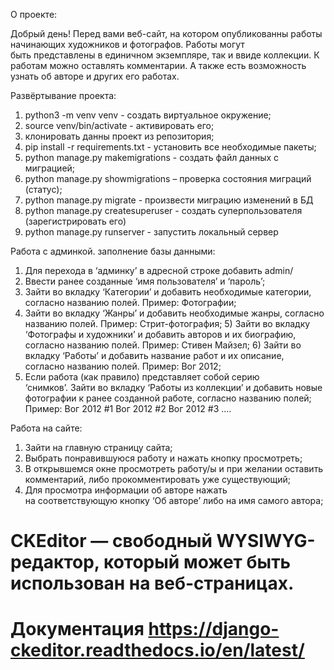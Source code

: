 О проекте:

Добрый день! Перед вами веб-сайт, на котором опубликованны работы начинающих художников и фотографов.
Работы могут быть представлены в единичном экземпляре, так и ввиде коллекции. К работам можно оставлять
комментарии. А также есть возможность узнать об авторе и других его работах.



Развёртывание проекта:

1) python3 -m venv venv - создать виртуальное окружение;
2) source venv/bin/activate - активировать его;
3) клонировать данны проект из репозитория;
4) pip install -r requirements.txt - установить все необходимые пакеты;
5) python manage.py makemigrations - создать файл данных с миграцией;
6) python manage.py showmigrations – проверка состояния миграций (статус);
7) python manage.py migrate - произвести миграцию изменений в БД
8) python manage.py createsuperuser - создать суперпользователя (зарегистрировать его)
9) python manage.py runserver - запустить локальный сервер



Работа с админкой. заполнение базы данными:

1) Для перехода в ‘админку’ в адресной строке добавить admin/
2) Ввести ранее созданные ‘имя пользователя’ и ‘пароль’;
3) Зайти во вкладку ‘Категории’ и добавить необходимые категории, согласно названию полей.
Пример: Фотографии;
4) Зайти во вкладку ‘Жанры’ и добавить необходимые жанры, согласно названию полей. Пример:
Стрит-фотография;
5) Зайти во вкладку ‘Фотографы и художники’ и добавить авторов и их биографию, согласно названию полей.
Пример: Стивен Майзел;
6) Зайти во вкладку ‘Работы’ и добавить название работ и их описание, согласно названию полей.
Пример: Вог 2012;
7) Если работа (как правило) представляет собой серию ‘снимков’. Зайти во вкладку ‘Работы из коллекции’
и добавить новые фотографии к ранее созданной работе, согласно названию полей;
Пример: Вог 2012 #1 Вог 2012 #2 Вог 2012 #3 ....



Работа на сайте:

1) Зайти на главную страницу сайта;
2) Выбрать понравившуюся работу и нажать кнопку просмотреть;
3) В открывшемся окне просмотреть работу/ы и при желании оставить комментарий, либо прокомментировать уже существующий;
4) Для просмотра информации об авторе нажать на соответствующую кнопку ‘Об авторе’ либо на имя самого автора;


# CKEditor — свободный WYSIWYG-редактор, который может быть использован на веб-страницах.
# Документация https://django-ckeditor.readthedocs.io/en/latest/
